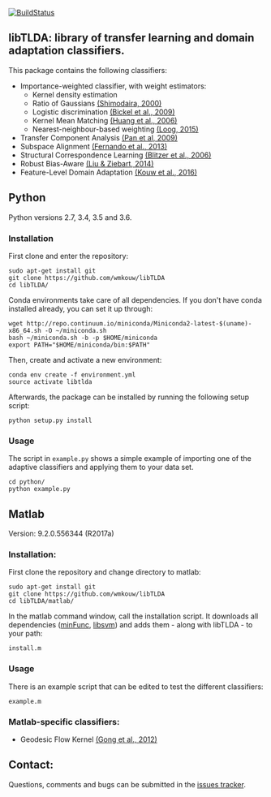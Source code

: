 [![BuildStatus](https://travis-ci.org/wmkouw/libTLDA.svg?branch=master)](https://travis-ci.org/wmkouw/libTLDA)
## libTLDA: library of transfer learning and domain adaptation classifiers.

This package contains the following classifiers:
- Importance-weighted classifier, with weight estimators:<br>
	- Kernel density estimation <br>
	- Ratio of Gaussians [(Shimodaira, 2000)](https://www.sciencedirect.com/science/article/pii/S0378375800001154) <br>
	- Logistic discrimination [(Bickel et al., 2009)](http://www.jmlr.org/papers/v10/bickel09a.html) <br>
	- Kernel Mean Matching [(Huang et al., 2006)](https://papers.nips.cc/paper/3075-correcting-sample-selection-bias-by-unlabeled-data) <br>
	- Nearest-neighbour-based weighting [(Loog, 2015)](http://ieeexplore.ieee.org/document/6349714/) <br>
- Transfer Component Analysis [(Pan et al, 2009)](http://ieeexplore.ieee.org/document/5640675/) <br>
- Subspace Alignment [(Fernando et al., 2013)](https://dl.acm.org/citation.cfm?id=1610094) <br>
- Structural Correspondence Learning [(Blitzer et al., 2006)](https://dl.acm.org/citation.cfm?id=1610094) <br>
- Robust Bias-Aware [(Liu & Ziebart, 2014)](https://papers.nips.cc/paper/5458-robust-classification-under-sample-selection-bias) <br>
- Feature-Level Domain Adaptation [(Kouw et al., 2016)](http://jmlr.org/papers/v17/15-206.html) <br>

## Python
Python versions 2.7, 3.4, 3.5 and 3.6.

### Installation
First clone and enter the repository:
```
sudo apt-get install git
git clone https://github.com/wmkouw/libTLDA
cd libTLDA/
```

Conda environments take care of all dependencies. If you don't have conda installed already, you can set it up through:
```
wget http://repo.continuum.io/miniconda/Miniconda2-latest-$(uname)-x86_64.sh -O ~/miniconda.sh
bash ~/miniconda.sh -b -p $HOME/miniconda
export PATH="$HOME/miniconda/bin:$PATH"
```
Then, create and activate a new environment:
```
conda env create -f environment.yml
source activate libtlda
```

Afterwards, the package can be installed by running the following setup script:
```
python setup.py install
```

### Usage
The script in `example.py` shows a simple example of importing one of the adaptive classifiers and applying them to your data set.
```
cd python/
python example.py
```

<!-- ### Python-specific classifiers
- dann: Domain-Adversarial Neural Network (Ganin et al., 2015) (TODO) -->

## Matlab
Version: 9.2.0.556344 (R2017a) <br>

### Installation:
First clone the repository and change directory to matlab:
```
sudo apt-get install git
git clone https://github.com/wmkouw/libTLDA
cd libTLDA/matlab/
```

In the matlab command window, call the installation script. It downloads all dependencies ([minFunc](https://www.cs.ubc.ca/~schmidtm/Software/minFunc.html), [libsvm](https://www.csie.ntu.edu.tw/~cjlin/libsvm/)) and adds them - along with libTLDA - to your path:
```
install.m
```

### Usage
There is an example script that can be edited to test the different classifiers:
```
example.m
```

### Matlab-specific classifiers:
- Geodesic Flow Kernel [(Gong et al., 2012)](https://dl.acm.org/citation.cfm?id=1610094) <br>

## Contact:
Questions, comments and bugs can be submitted in the [issues tracker](https://github.com/wmkouw/libTLDA/issues).
